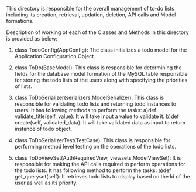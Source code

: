 This directory is responsible for the overall management of to-do lists including its creation, retrieval, updation,
deletion, API calls and Model formations.

Description of working of each of the Classes and Methods in this directory is provided as below:

1) class TodoConfig(AppConfig):
   The class initializes a todo model for the Application Configuration Object.

2) class ToDo(BaseModel):
   This class is responsible for determining the fields for the database model formation of the MySQL table
   responsible for storing the todo lists of the users along with specifying the priorities of lists.

3) class ToDoSerializer(serializers.ModelSerializer):
   This class is responsible for validating todo lists and returning todo instances to users.
   It has following methods to perform the tasks:
   a)def validate_title(self, value): It will take input a value to validate it.
   b)def create(self, validated_data): It will take validated data as input to return instance of todo object.

4) class ToDoSerializerTest(TestCase):
   This class is responsible for performing method level testing on the operations of the todo lists.

5) class ToDoViewSet(AuthRequiredView, viewsets.ModelViewSet):
   It is responsible for making the API calls required to perform operations for the todo lists.
   It has following method to perform the tasks:
   a)def get_queryset(self):
   It retrieves todo lists to display based on the Id of the user as well as its priority.
